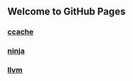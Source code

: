 ## Welcome to GitHub Pages


### [ccache](ccache/index.md)
### [ninja](ninja/index.md)
### [llvm](llvm/index.md)
